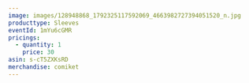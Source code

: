 ```yaml
---
image: images/128948868_1792325117592069_4663982727394051520_n.jpg
producttype: Sleeves
eventId: 1mYu6cGMR
pricings:
  - quantity: 1
    price: 30
asin: s-cT5ZXKsRD
merchandise: comiket
---
```

